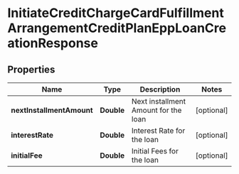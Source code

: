# InitiateCreditChargeCardFulfillmentArrangementCreditPlanEppLoanCreationResponse

## Properties
Name | Type | Description | Notes
------------ | ------------- | ------------- | -------------
**nextInstallmentAmount** | **Double** | Next installment Amount for the loan |  [optional]
**interestRate** | **Double** | Interest Rate for the loan |  [optional]
**initialFee** | **Double** | Initial Fees for the loan |  [optional]
